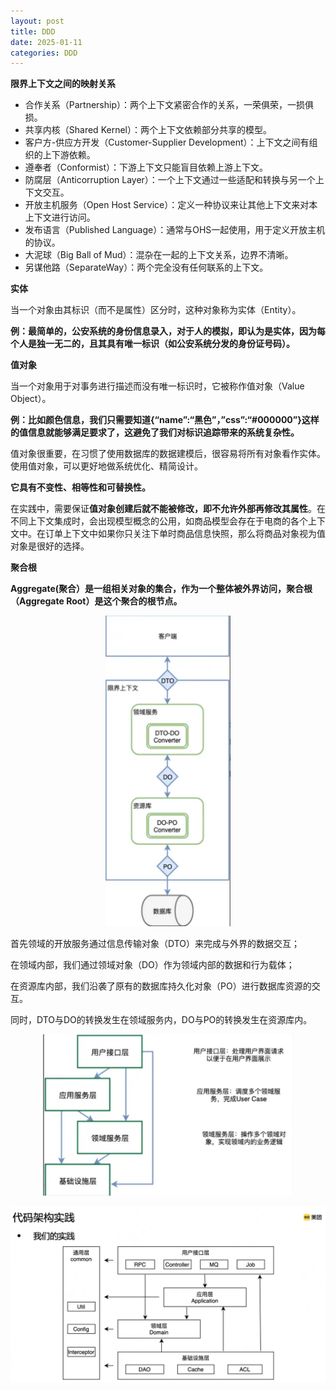 ```yaml
---
layout: post
title: DDD
date: 2025-01-11
categories: DDD
---
```



**限界上下文之间的映射关系**

- 合作关系（Partnership）：两个上下文紧密合作的关系，一荣俱荣，一损俱损。
- 共享内核（Shared Kernel）：两个上下文依赖部分共享的模型。
- 客户方-供应方开发（Customer-Supplier Development）：上下文之间有组织的上下游依赖。
- 遵奉者（Conformist）：下游上下文只能盲目依赖上游上下文。
- 防腐层（Anticorruption Layer）：一个上下文通过一些适配和转换与另一个上下文交互。
- 开放主机服务（Open Host Service）：定义一种协议来让其他上下文来对本上下文进行访问。
- 发布语言（Published Language）：通常与OHS一起使用，用于定义开放主机的协议。
- 大泥球（Big Ball of Mud）：混杂在一起的上下文关系，边界不清晰。
- 另谋他路（SeparateWay）：两个完全没有任何联系的上下文。

**实体**

当一个对象由其标识（而不是属性）区分时，这种对象称为实体（Entity）。

**例：最简单的，公安系统的身份信息录入，对于人的模拟，即认为是实体，因为每个人是独一无二的，且其具有唯一标识（如公安系统分发的身份证号码）。**

**值对象**

当一个对象用于对事务进行描述而没有唯一标识时，它被称作值对象（Value Object）。

**例：比如颜色信息，我们只需要知道{“name”:“黑色”，”css”:“#000000”}这样的值信息就能够满足要求了，这避免了我们对标识追踪带来的系统复杂性。**

值对象很重要，在习惯了使用数据库的数据建模后，很容易将所有对象看作实体。使用值对象，可以更好地做系统优化、精简设计。

**它具有不变性、相等性和可替换性。**

在实践中，需要保证**值对象创建后就不能被修改，即不允许外部再修改其属性**。在不同上下文集成时，会出现模型概念的公用，如商品模型会存在于电商的各个上下文中。在订单上下文中如果你只关注下单时商品信息快照，那么将商品对象视为值对象是很好的选择。

**聚合根**

**Aggregate(聚合）是一组相关对象的集合，作为一个整体被外界访问，聚合根（Aggregate Root）是这个聚合的根节点。**

<p align="center"><img src="assets/img/ddd-dto-do-po.png" width="200" /></p>



首先领域的开放服务通过信息传输对象（DTO）来完成与外界的数据交互；

在领域内部，我们通过领域对象（DO）作为领域内部的数据和行为载体；

在资源库内部，我们沿袭了原有的数据库持久化对象（PO）进行数据库资源的交互。

同时，DTO与DO的转换发生在领域服务内，DO与PO的转换发生在资源库内。

<p align="center"><img src="assets/img/ddd.png" width="400" /></p>

![](assets/img/ddd-mt.png)